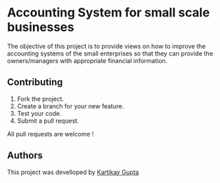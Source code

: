 # Accounting System for small scale businesses
The objective of this project is to provide views on how to improve the accounting systems of the small enterprises so that they can provide the owners/managers with appropriate financial information.

## Contributing
1. Fork the project.
2. Create a branch for your new feature.
3. Test your code.
5. Submit a pull request.

All pull requests are welcome !

## Authors
This project was develloped by [Kartikay Gupta](https://github.com/Kartikay77)
